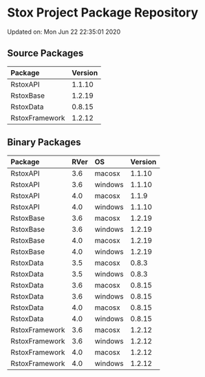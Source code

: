 # Stox Project Package Repository


Updated on: Mon Jun 22 22:35:01 2020
## Source Packages

|Package        |Version |
|:--------------|:-------|
|RstoxAPI       |1.1.10  |
|RstoxBase      |1.2.19  |
|RstoxData      |0.8.15  |
|RstoxFramework |1.2.12  |

## Binary Packages

|Package        |RVer |OS      |Version |
|:--------------|:----|:-------|:-------|
|RstoxAPI       |3.6  |macosx  |1.1.10  |
|RstoxAPI       |3.6  |windows |1.1.10  |
|RstoxAPI       |4.0  |macosx  |1.1.9   |
|RstoxAPI       |4.0  |windows |1.1.10  |
|RstoxBase      |3.6  |macosx  |1.2.19  |
|RstoxBase      |3.6  |windows |1.2.19  |
|RstoxBase      |4.0  |macosx  |1.2.19  |
|RstoxBase      |4.0  |windows |1.2.19  |
|RstoxData      |3.5  |macosx  |0.8.3   |
|RstoxData      |3.5  |windows |0.8.3   |
|RstoxData      |3.6  |macosx  |0.8.15  |
|RstoxData      |3.6  |windows |0.8.15  |
|RstoxData      |4.0  |macosx  |0.8.15  |
|RstoxData      |4.0  |windows |0.8.15  |
|RstoxFramework |3.6  |macosx  |1.2.12  |
|RstoxFramework |3.6  |windows |1.2.12  |
|RstoxFramework |4.0  |macosx  |1.2.12  |
|RstoxFramework |4.0  |windows |1.2.12  |
